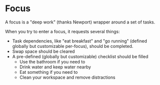 # Focus

A focus is a "deep work" (thanks Newport) wrapper around a set of tasks.

When you try to enter a focus, it requests several things:
* Task dependencies, like "eat breakfast" and "go running" (defined globally but customizable per-focus), should be completed.
* Swap space should be cleared
* A pre-defined (globally but customizable) checklist should be filled
    * Use the bathroom if you need to
    * Drink water and keep water nearby
    * Eat something if you need to
    * Clean your workspace and remove distractions
